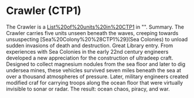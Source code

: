 # Crawler (CTP1)

The Crawler is a [List%20of%20units%20in%20CTP1](unit) in "".
Summary.
The Crawler carries five units unseen beneath the waves, creeping towards unsuspecting [Sea%20Colony%20%28CTP1%29](Sea Colonies) to unload sudden invasions of death and destruction.
Great Library entry.
From experiences with Sea Colonies in the early 22nd century engineers developed a new appreciation for the construction of ultradeep craft. Designed to collect magnesium nodules from the sea floor and later to dig undersea mines, these vehicles survived seven miles beneath the sea at over a thousand atmospheres of pressure. Later, military engineers created modified craf for carrying troops along the ocean floor that were virtually invisible to sonar or radar. The result: ocean chaos, piracy, and war.
